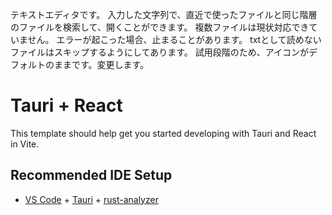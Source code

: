 テキストエディタです。
入力した文字列で、直近で使ったファイルと同じ階層のファイルを検索して、開くことができます。
複数ファイルは現状対応できていません。
エラーが起こった場合、止まることがあります。
txtとして読めないファイルはスキップするようにしてあります。
試用段階のため、アイコンがデフォルトのままです。変更します。


# Tauri + React

This template should help get you started developing with Tauri and React in Vite.

## Recommended IDE Setup

- [VS Code](https://code.visualstudio.com/) + [Tauri](https://marketplace.visualstudio.com/items?itemName=tauri-apps.tauri-vscode) + [rust-analyzer](https://marketplace.visualstudio.com/items?itemName=rust-lang.rust-analyzer)
